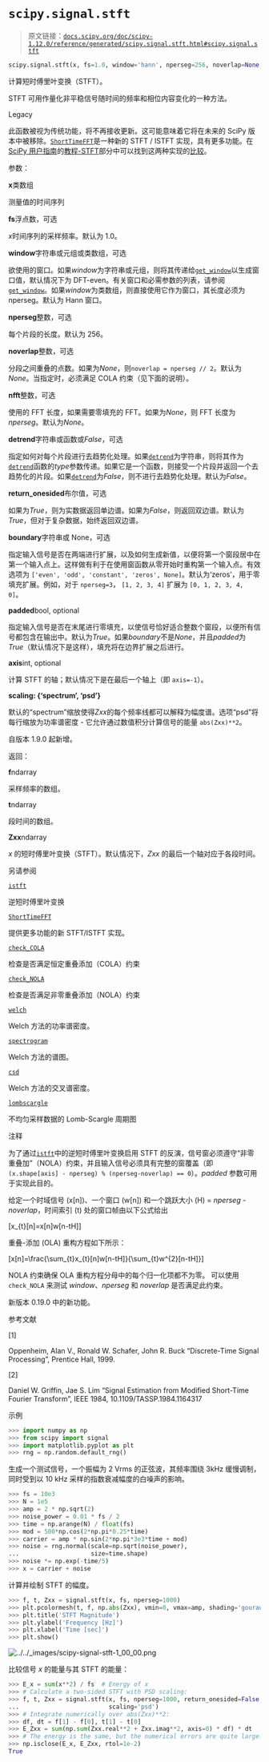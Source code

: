 # `scipy.signal.stft`

> 原文链接：[`docs.scipy.org/doc/scipy-1.12.0/reference/generated/scipy.signal.stft.html#scipy.signal.stft`](https://docs.scipy.org/doc/scipy-1.12.0/reference/generated/scipy.signal.stft.html#scipy.signal.stft)

```py
scipy.signal.stft(x, fs=1.0, window='hann', nperseg=256, noverlap=None, nfft=None, detrend=False, return_onesided=True, boundary='zeros', padded=True, axis=-1, scaling='spectrum')
```

计算短时傅里叶变换（STFT）。

STFT 可用作量化非平稳信号随时间的频率和相位内容变化的一种方法。

Legacy

此函数被视为传统功能，将不再接收更新。这可能意味着它将在未来的 SciPy 版本中被移除。[`ShortTimeFFT`](https://docs.scipy.org/doc/scipy-1.12.0/reference/generated/scipy.signal.ShortTimeFFT.html#scipy.signal.ShortTimeFFT "scipy.signal.ShortTimeFFT")是一种新的 STFT / ISTFT 实现，具有更多功能。在[SciPy 用户指南](https://docs.scipy.org/doc/scipy-1.12.0/tutorial/index.html#user-guide)的[教程-STFT](https://docs.scipy.org/doc/scipy-1.12.0/tutorial/signal.html#tutorial-stft-legacy-stft)部分中可以找到这两种实现的[比较](https://docs.scipy.org/doc/scipy-1.12.0/tutorial/signal.html#tutorial-stft)。

参数：

**x**类数组

测量值的时间序列

**fs**浮点数，可选

*x*时间序列的采样频率。默认为 1.0。

**window**字符串或元组或类数组，可选

欲使用的窗口。如果*window*为字符串或元组，则将其传递给[`get_window`](https://docs.scipy.org/doc/scipy-1.12.0/reference/generated/scipy.signal.get_window.html#scipy.signal.get_window "scipy.signal.get_window")以生成窗口值，默认情况下为 DFT-even。有关窗口和必需参数的列表，请参阅[`get_window`](https://docs.scipy.org/doc/scipy-1.12.0/reference/generated/scipy.signal.get_window.html#scipy.signal.get_window "scipy.signal.get_window")。如果*window*为类数组，则直接使用它作为窗口，其长度必须为 nperseg。默认为 Hann 窗口。

**nperseg**整数，可选

每个片段的长度。默认为 256。

**noverlap**整数，可选

分段之间重叠的点数。如果为*None*，则`noverlap = nperseg // 2`。默认为*None*。当指定时，必须满足 COLA 约束（见下面的说明）。

**nfft**整数，可选

使用的 FFT 长度，如果需要零填充的 FFT。如果为*None*，则 FFT 长度为*nperseg*。默认为*None*。

**detrend**字符串或函数或*False*，可选

指定如何对每个片段进行去趋势化处理。如果[`detrend`](https://docs.scipy.org/doc/scipy-1.12.0/reference/generated/scipy.signal.detrend.html#scipy.signal.detrend "scipy.signal.detrend")为字符串，则将其作为[`detrend`](https://docs.scipy.org/doc/scipy-1.12.0/reference/generated/scipy.signal.detrend.html#scipy.signal.detrend "scipy.signal.detrend")函数的*type*参数传递。如果它是一个函数，则接受一个片段并返回一个去趋势化的片段。如果[`detrend`](https://docs.scipy.org/doc/scipy-1.12.0/reference/generated/scipy.signal.detrend.html#scipy.signal.detrend "scipy.signal.detrend")为*False*，则不进行去趋势化处理。默认为*False*。

**return_onesided**布尔值，可选

如果为*True*，则为实数据返回单边谱。如果为*False*，则返回双边谱。默认为*True*，但对于复杂数据，始终返回双边谱。

**boundary**字符串或 None，可选

指定输入信号是否在两端进行扩展，以及如何生成新值，以便将第一个窗段居中在第一个输入点上。这样做有利于在使用窗函数从零开始时重构第一个输入点。有效选项为 `['even', 'odd', 'constant', 'zeros', None]`。默认为‘zeros’，用于零填充扩展。例如，对于 `nperseg=3`， `[1, 2, 3, 4]` 扩展为 `[0, 1, 2, 3, 4, 0]`。

**padded**bool, optional

指定输入信号是否在末尾进行零填充，以使信号恰好适合整数个窗段，以便所有信号都包含在输出中。默认为*True*。如果*boundary*不是*None*，并且*padded*为*True*（默认情况下是这样），填充将在边界扩展之后进行。

**axis**int, optional

计算 STFT 的轴；默认情况下是在最后一个轴上（即 `axis=-1`）。

**scaling: {‘spectrum’, ‘psd’}**

默认的“spectrum”缩放使得*Zxx*的每个频率线都可以解释为幅度谱。选项“psd”将每行缩放为功率谱密度 - 它允许通过数值积分计算信号的能量 `abs(Zxx)**2`。

自版本 1.9.0 起新增。

返回：

**f**ndarray

采样频率的数组。

**t**ndarray

段时间的数组。

**Zxx**ndarray

*x* 的短时傅里叶变换（STFT）。默认情况下，*Zxx* 的最后一个轴对应于各段时间。

另请参阅

[`istft`](https://docs.scipy.org/doc/scipy/reference/generated/scipy.signal.istft.html#scipy.signal.istft "scipy.signal.istft")

逆短时傅里叶变换

[`ShortTimeFFT`](https://docs.scipy.org/doc/scipy/reference/generated/scipy.signal.ShortTimeFFT.html#scipy.signal.ShortTimeFFT "scipy.signal.ShortTimeFFT")

提供更多功能的新 STFT/ISTFT 实现。

[`check_COLA`](https://docs.scipy.org/doc/scipy/reference/generated/scipy.signal.check_COLA.html#scipy.signal.check_COLA "scipy.signal.check_COLA")

检查是否满足恒定重叠添加（COLA）约束

[`check_NOLA`](https://docs.scipy.org/doc/scipy/reference/generated/scipy.signal.check_NOLA.html#scipy.signal.check_NOLA "scipy.signal.check_NOLA")

检查是否满足非零重叠添加（NOLA）约束

[`welch`](https://docs.scipy.org/doc/scipy/reference/generated/scipy.signal.welch.html#scipy.signal.welch "scipy.signal.welch")

Welch 方法的功率谱密度。

[`spectrogram`](https://docs.scipy.org/doc/scipy/reference/generated/scipy.signal.spectrogram.html#scipy.signal.spectrogram "scipy.signal.spectrogram")

Welch 方法的谱图。

[`csd`](https://docs.scipy.org/doc/scipy/reference/generated/scipy.signal.csd.html#scipy.signal.csd "scipy.signal.csd")

Welch 方法的交叉谱密度。

[`lombscargle`](https://docs.scipy.org/doc/scipy/reference/generated/scipy.signal.lombscargle.html#scipy.signal.lombscargle "scipy.signal.lombscargle")

不均匀采样数据的 Lomb-Scargle 周期图

注释

为了通过[`istft`](https://docs.scipy.org/doc/scipy/reference/generated/scipy.signal.istft.html#scipy.signal.istft "scipy.signal.istft")中的逆短时傅里叶变换启用 STFT 的反演，信号窗必须遵守“非零重叠加”（NOLA）约束，并且输入信号必须具有完整的窗覆盖（即 `(x.shape[axis] - nperseg) % (nperseg-noverlap) == 0`）。*padded* 参数可用于实现此目的。

给定一个时域信号 \(x[n]\)、一个窗口 \(w[n]\) 和一个跳跃大小 \(H\) = *nperseg - noverlap*，时间索引 \(t\) 处的窗口帧由以下公式给出

\[x_{t}[n]=x[n]w[n-tH]\]

重叠-添加 (OLA) 重构方程如下所示：

\[x[n]=\frac{\sum_{t}x_{t}[n]w[n-tH]}{\sum_{t}w^{2}[n-tH]}\]

NOLA 约束确保 OLA 重构方程分母中的每个归一化项都不为零。 可以使用 `check_NOLA` 来测试 *window*、*nperseg* 和 *noverlap* 是否满足此约束。

新版本 0.19.0 中的新功能。

参考文献

[1]

Oppenheim, Alan V., Ronald W. Schafer, John R. Buck “Discrete-Time Signal Processing”, Prentice Hall, 1999.

[2]

Daniel W. Griffin, Jae S. Lim “Signal Estimation from Modified Short-Time Fourier Transform”, IEEE 1984, 10.1109/TASSP.1984.1164317

示例

```py
>>> import numpy as np
>>> from scipy import signal
>>> import matplotlib.pyplot as plt
>>> rng = np.random.default_rng() 
```

生成一个测试信号，一个振幅为 2 Vrms 的正弦波，其频率围绕 3kHz 缓慢调制，同时受到以 10 kHz 采样的指数衰减幅度的白噪声的影响。

```py
>>> fs = 10e3
>>> N = 1e5
>>> amp = 2 * np.sqrt(2)
>>> noise_power = 0.01 * fs / 2
>>> time = np.arange(N) / float(fs)
>>> mod = 500*np.cos(2*np.pi*0.25*time)
>>> carrier = amp * np.sin(2*np.pi*3e3*time + mod)
>>> noise = rng.normal(scale=np.sqrt(noise_power),
...                    size=time.shape)
>>> noise *= np.exp(-time/5)
>>> x = carrier + noise 
```

计算并绘制 STFT 的幅度。

```py
>>> f, t, Zxx = signal.stft(x, fs, nperseg=1000)
>>> plt.pcolormesh(t, f, np.abs(Zxx), vmin=0, vmax=amp, shading='gouraud')
>>> plt.title('STFT Magnitude')
>>> plt.ylabel('Frequency [Hz]')
>>> plt.xlabel('Time [sec]')
>>> plt.show() 
```

![../../_images/scipy-signal-stft-1_00_00.png](img/acfbfed5b0da1025e713f6fec512ba1e.png)

比较信号 *x* 的能量与其 STFT 的能量：

```py
>>> E_x = sum(x**2) / fs  # Energy of x
>>> # Calculate a two-sided STFT with PSD scaling:
>>> f, t, Zxx = signal.stft(x, fs, nperseg=1000, return_onesided=False,
...                         scaling='psd')
>>> # Integrate numerically over abs(Zxx)**2:
>>> df, dt = f[1] - f[0], t[1] - t[0]
>>> E_Zxx = sum(np.sum(Zxx.real**2 + Zxx.imag**2, axis=0) * df) * dt
>>> # The energy is the same, but the numerical errors are quite large:
>>> np.isclose(E_x, E_Zxx, rtol=1e-2)
True 
```
